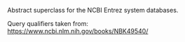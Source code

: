 Abstract superclass for the NCBI Entrez system databases.

Query qualifiers taken from: https://www.ncbi.nlm.nih.gov/books/NBK49540/
